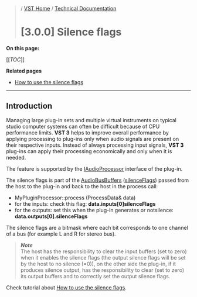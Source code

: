 >/ [VST Home](/Index.md) / [Technical Documentation](/pages/Technical+Documentation/Index.md)
>
># [3.0.0] Silence flags

**On this page:**

[[_TOC_]]

**Related pages**

- [How to use the silence flags](/pages/Tutorials/How+to+use+the+silence+flags.md)

---

## Introduction

Managing large plug-in sets and multiple virtual instruments on typical studio computer systems can often be difficult because of CPU performance limits. **VST 3** helps to improve overall performance by applying processing to plug-ins only when audio signals are present on their respective inputs. Instead of always processing input signals, **VST 3** plug-ins can apply their processing economically and only when it is needed.

The feature is supported by the [IAudioProcessor](https://steinbergmedia.github.io/vst3_doc/vstinterfaces/classSteinberg_1_1Vst_1_1IAudioProcessor.html) interface of the plug-in.

The silence flags is part of the [AudioBusBuffers](https://steinbergmedia.github.io/vst3_doc/vstinterfaces/structSteinberg_1_1Vst_1_1AudioBusBuffers.html) ([silenceFlags](https://steinbergmedia.github.io/vst3_doc/vstinterfaces/structSteinberg_1_1Vst_1_1AudioBusBuffers.html#a2c73b926e22ddb05193b6edd16a008f8)) passed from the host to the plug-in and back to the host in the process call:

- MyPluginProcessor::process (ProcessData& data)
- for the inputs: check this flag: **data.inputs[0]silenceFlags**
- for the outputs: set this when the plug-in generates or notsilence: **data.outputs[0].silenceFlags**

The silence flags are a bitmask where each bit corresponds to one channel of a bus (for example L and R for stereo bus).

>***Note***<br>
>The host has the responsibility to clear the input buffers (set to zero) when it enables the silence flags (the output silence flags will be set by the host to no silence (=0)), on the other side the plug-in, if it produces silence output, has the responsibility to clear (set to zero) its output buffers and to correctly set the output silence flags.

Check tutorial about [How to use the silence flags](/pages/Tutorials/How+to+use+the+silence+flags.md).